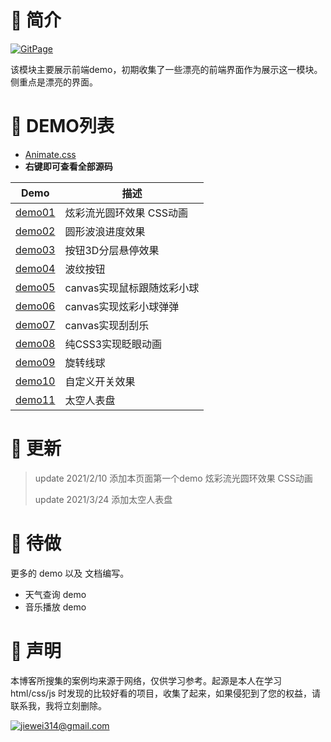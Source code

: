 # 👋 简介

[![GitPage](https://img.shields.io/badge/GitPagePage-webstep-blueviolet?style=for-the-badge&logo=github&color=fd79a8)](https://github.com/liumuge)

该模块主要展示前端demo，初期收集了一些漂亮的前端界面作为展示这一模块。侧重点是漂亮的界面。

# 🧐 DEMO列表

- [Animate.css](https://animate.style/)
- **右键即可查看全部源码**

| Demo                                                         | 描述                       |
| ------------------------------------------------------------ | -------------------------- |
| <a href="/demo/code/demo01.html" target="_blank">demo01</a>  | 炫彩流光圆环效果 CSS动画   |
| <a href="/demo/code/demo02.html" target="_blank">demo02</a>  | 圆形波浪进度效果           |
| <a href="/demo/code/demo03.html" target="_blank">demo03</a>  | 按钮3D分层悬停效果         |
| <a href="/demo/code/demo04.html" target="_blank">demo04</a>  | 波纹按钮                   |
| <a href="/demo/code/demo05.html" target="_blank">demo05</a>  | canvas实现鼠标跟随炫彩小球 |
| <a href="/demo/code/demo06.html" target="_blank">demo06</a>  | canvas实现炫彩小球弹弹     |
| <a href="/demo/code/demo07.html" target="_blank">demo07</a>  | canvas实现刮刮乐           |
| <a href="/demo/code/demo08.html" target="_blank">demo08</a>  | 纯CSS3实现眨眼动画         |
| <a href="/demo/code/demo09.html" target="_blank">demo09</a>  | 旋转线球                   |
| <a href="/demo/code/demo10.html" target="_blank">demo10</a>  | 自定义开关效果             |
| <a href="/demo/code/watch/demo.html" target="_blank">demo11</a> | 太空人表盘                 |

# 🥞 更新

> update 2021/2/10 添加本页面第一个demo 炫彩流光圆环效果 CSS动画
>
> update 2021/3/24 添加太空人表盘

# 🍻 待做

更多的 demo 以及 文档编写。

* 天气查询 demo
* 音乐播放 demo
# 🍳 声明

本博客所搜集的案例均来源于网络，仅供学习参考。起源是本人在学习 html/css/js 时发现的比较好看的项目，收集了起来，如果侵犯到了您的权益，请联系我，我将立刻删除。

[![jiewei314@gmail.com](https://img.shields.io/badge/email-jiewei314@gmail.com-blueviolet?style=for-the-badge&logo=google&color=fd79a8)](liuxianliangli@foxmail.com)


